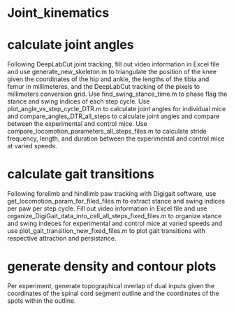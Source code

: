 # Joint_kinematics

# calculate joint angles

Following DeepLabCut joint tracking, fill out video information in Excel file and use generate_new_skeleton.m to triangulate the position of the knee given the coordinates of the hip and ankle, the lengths of the tibia and femur in millimeteres, and the DeepLabCut tracking of the pixels to millimeters conversion grid. Use find_swing_stance_time.m to phase flag the stance and swing indices of each step cycle. Use plot_angle_vs_step_cycle_DTR.m to calculate joint angles for individual mice and compare_angles_DTR_all_steps to calculate joint angles and compare between the experimental and control mice. Use compare_locomotion_parameters_all_steps_files.m to calculate stride frequency, length, and duration between the experimental and control mice at varied speeds.

# calculate gait transitions

Following forelimb and hindlimb paw tracking with Digigait software, use get_locomotion_param_for_filed_files.m to extract stance and swing indices per paw per step cycle. Fill out video information in Excel file and use organize_DigiGait_data_into_cell_all_steps_fixed_files.m to organize stance and swing indeces for experimental and control mice at varied speeds and use plot_gait_transition_new_fixed_files.m to plot gait transitions with respective attraction and persistance. 

# generate density and contour plots 

Per experiment, generate topographical overlap of dual inputs given the coordinates of the spinal cord segment outline and the coordinates of the spots within the outline. 
